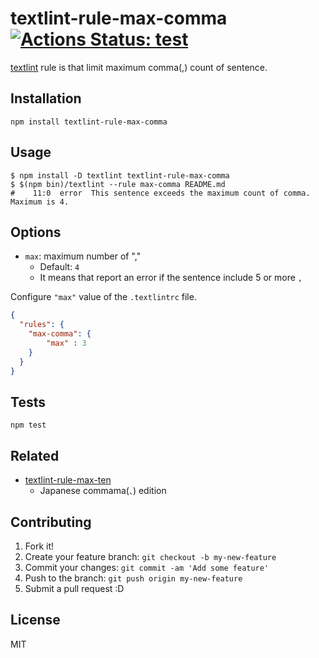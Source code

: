 # textlint-rule-max-comma [![Actions Status: test](https://github.com/azu/textlint-rule-max-comma/workflows/test/badge.svg)](https://github.com/azu/textlint-rule-max-comma/actions?query=workflow%3A"test")

[textlint](http://textlint.github.io/ "textlint") rule is that limit maximum comma(,) count of sentence.

## Installation

    npm install textlint-rule-max-comma

## Usage

    $ npm install -D textlint textlint-rule-max-comma
    $ $(npm bin)/textlint --rule max-comma README.md
    #    11:0  error  This sentence exceeds the maximum count of comma. Maximum is 4.

## Options

- `max`: maximum number of ","
  - Default: `4`
  - It means that report an error if the sentence include 5 or more `,` 

Configure `"max"` value of the `.textlintrc` file.

```json
{
  "rules": {
    "max-comma": {
        "max" : 3
    }
  }
}
```

## Tests

    npm test

## Related

- [textlint-rule-max-ten](https://github.com/textlint-ja/textlint-rule-max-ten)
  - Japanese commama(`、`) edition

## Contributing

1. Fork it!
2. Create your feature branch: `git checkout -b my-new-feature`
3. Commit your changes: `git commit -am 'Add some feature'`
4. Push to the branch: `git push origin my-new-feature`
5. Submit a pull request :D

## License

MIT
